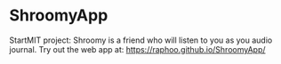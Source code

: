 # ShroomyApp
StartMIT project: Shroomy is a friend who will listen to you as you audio journal.
Try out the web app at: https://raphoo.github.io/ShroomyApp/
